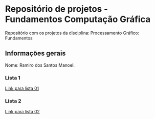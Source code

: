 # Repositório de projetos - Fundamentos Computação Gráfica

Repositório com os projetos da disciplina: Processamento Gráfico: Fundamentos

## Informações gerais

Nome: Ramiro dos Santos Manoel.

### Lista 1
[Link para lista 01](Lista01/readme.md)

### Lista 2
[Link para lista 02](Lista02/readme.md)